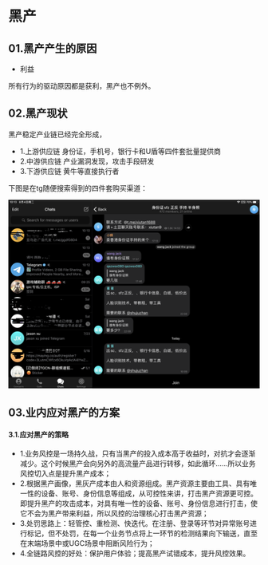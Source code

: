 # 黑产

## 01.黑产产生的原因

- 利益

所有行为的驱动原因都是获利，黑产也不例外。



## 02.黑产现状

黑产稳定产业链已经完全形成，

- 1.上游供应链 身份证，手机号，银行卡和U盾等四件套批量提供商
- 2.中游供应链 产业漏洞发现，攻击手段研发
- 3.下游供应链 黄牛等直接执行者



下图是在tg随便搜索得到的四件套购买渠道：

![fail](img/1.1.png)

## 03.业内应对黑产的方案

#### 3.1.应对黑产的策略

- 1.业务风控是一场持久战，只有当黑产的投入成本高于收益时，对抗才会逐渐减少。这个时候黑产会向另外的高流量产品进行转移，如此循环……所以业务风控切入点是提升黑产成本；
- 2.根据黑产画像，黑灰产成本由人和资源组成。黑产资源主要由工具、具有唯一性的设备、账号、身份信息等组成，从可控性来讲，打击黑产资源更可控。即提升黑产的攻击成本，对具有唯一性的设备、账号、身份信息进行打击，使它不会为黑产带来利益，所以风控的治理核心打击黑产资源；
- 3.处罚思路上：轻管控、重检测、快迭代。在注册、登录等环节对异常账号进行标记，但不处罚，在每一个业务节点将上一环节的检测结果向下输送，直至在末端场景中或UGC场景中阻断风险行为；
- 4.全链路风控的好处：保护用户体验；提高黑产试错成本，提升风控效果。